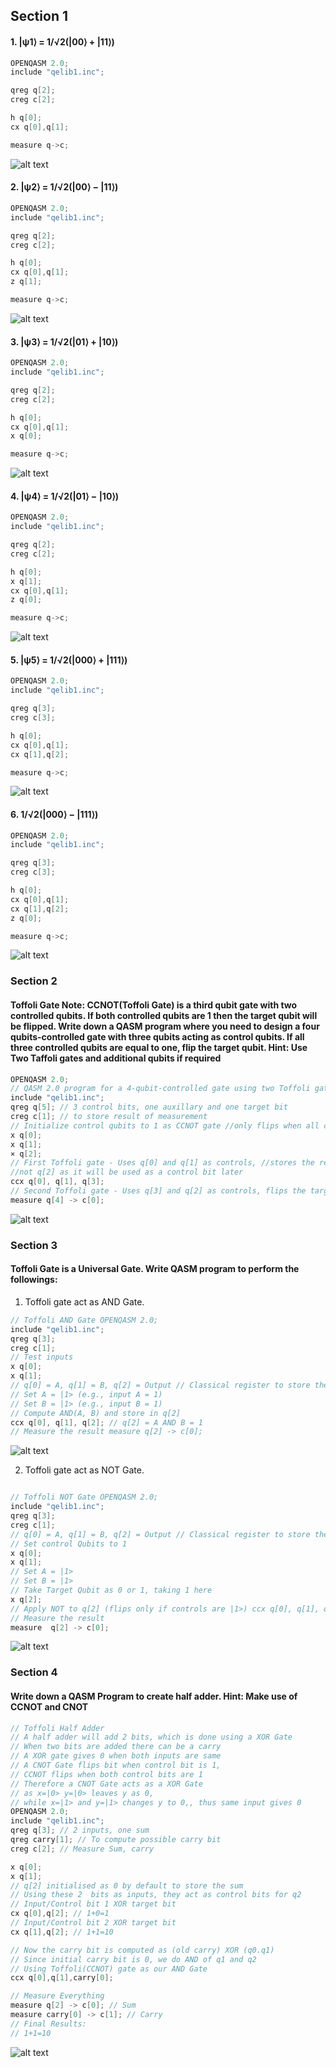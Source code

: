## Section 1

#### 1. |ψ1⟩ = 1/√2(|00⟩ + |11⟩)
```c
OPENQASM 2.0;
include "qelib1.inc";

qreg q[2];
creg c[2];

h q[0];
cx q[0],q[1];

measure q->c;
```

![alt text](image.png)

#### 2. |ψ2⟩ = 1/√2(|00⟩ − |11⟩)
```c
OPENQASM 2.0;
include "qelib1.inc";

qreg q[2];
creg c[2];

h q[0];
cx q[0],q[1];
z q[1];

measure q->c;
```

![alt text](image-1.png)

#### 3. |ψ3⟩ = 1/√2(|01⟩ + |10⟩)
```c
OPENQASM 2.0;
include "qelib1.inc";

qreg q[2];
creg c[2];

h q[0];
cx q[0],q[1];
x q[0];

measure q->c;
```

![alt text](image-2.png)

#### 4. |ψ4⟩ = 1/√2(|01⟩ − |10⟩)
```c
OPENQASM 2.0;
include "qelib1.inc";

qreg q[2];
creg c[2];

h q[0];
x q[1];
cx q[0],q[1];
z q[0];

measure q->c;
```

![alt text](image-5.png)

#### 5. |ψ5⟩ = 1/√2(|000⟩ + |111⟩)
```c
OPENQASM 2.0;
include "qelib1.inc";

qreg q[3];
creg c[3];

h q[0];
cx q[0],q[1];
cx q[1],q[2];

measure q->c;
```

![alt text](image-6.png)

#### 6. 1/√2(|000⟩ − |111⟩)
```c
OPENQASM 2.0;
include "qelib1.inc";

qreg q[3];
creg c[3];

h q[0];
cx q[0],q[1];
cx q[1],q[2];
z q[0];

measure q->c;
```
![alt text](image-7.png)
### Section 2

#### Toffoli Gate Note: CCNOT(Toffoli Gate) is a third qubit gate with two controlled qubits. If both controlled qubits are 1 then the target qubit will be flipped. Write down a QASM program where you need to design a four qubits-controlled gate with three qubits acting as control qubits. If all three controlled qubits are equal to one, flip the target qubit. Hint: Use Two Taffoli gates and additional qubits if required

```c
OPENQASM 2.0;
// QASM 2.0 program for a 4-qubit-controlled gate using two Toffoli gates;
include "qelib1.inc";
qreg q[5]; // 3 control bits, one auxillary and one target bit
creg c[1]; // to store result of measurement
// Initialize control qubits to 1 as CCNOT gate //only flips when all control bits are 1
x q[0];
x q[1];
× q[2];
// First Toffoli gate - Uses q[0] and q[1] as controls, //stores the result in auxiliary q[3],
//not q[2] as it will be used as a control bit later
ccx q[0], q[1], q[3];
// Second Toffoli gate - Uses q[3] and q[2] as controls, flips the target q[4] ccx q[3], q[2], q[4];
measure q[4] -> c[0];
```

![alt text](image-8.png)

### Section 3
#### Toffoli Gate is a Universal Gate. Write QASM program to perform the followings:
  
1. Toffoli gate act as AND Gate.

```c
// Toffoli AND Gate OPENQASM 2.0;
include "qelib1.inc";
qreg q[3];
creg c[1];
// Test inputs
x q[0];
x q[1];
// q[0] = A, q[1] = B, q[2] = Output // Classical register to store the result
// Set A = |1> (e.g., input A = 1)
// Set B = |1> (e.g., input B = 1)
// Compute AND(A, B) and store in q[2]
ccx q[0], q[1], q[2]; // q[2] = A AND B = 1
// Measure the result measure q[2] -> c[0];
```
![alt text](image-9.png)

2. Toffoli gate act as NOT Gate. 
```c

// Toffoli NOT Gate OPENQASM 2.0;
include "qelib1.inc";
qreg q[3];
creg c[1];
// q[0] = A, q[1] = B, q[2] = Output // Classical register to store the result
// Set control Qubits to 1
x q[0];
x q[1];
// Set A = |1>
// Set B = |1>
// Take Target Qubit as 0 or 1, taking 1 here 
x q[2];
// Apply NOT to q[2] (flips only if controls are |1>) ccx q[0], q[1], q[2]; // q[2] = NOT (1) = 0
// Measure the result 
measure  q[2] -> c[0];
```
![alt text](image-10.png)

### Section 4
#### Write down a QASM Program to create half adder. Hint: Make use of CCNOT and CNOT

```c
// Toffoli Half Adder
// A half adder will add 2 bits, which is done using a XOR Gate
// When two bits are added there can be a carry
// A XOR gate gives 0 when both inputs are same
// A CNOT Gate flips bit when control bit is 1, 
// CCNOT flips when both control bits are 1
// Therefore a CNOT Gate acts as a XOR Gate 
// as x=|0> y=|0> leaves y as 0, 
// while x=|1> and y=|1> changes y to 0,, thus same input gives 0
OPENQASM 2.0;
include "qelib1.inc";
qreg q[3]; // 2 inputs, one sum
qreg carry[1]; // To compute possible carry bit
creg c[2]; // Measure Sum, carry

x q[0];
x q[1];
// q[2] initialised as 0 by default to store the sum
// Using these 2  bits as inputs, they act as control bits for q2
// Input/Control bit 1 XOR target bit
cx q[0],q[2]; // 1+0=1
// Input/Control bit 2 XOR target bit
cx q[1],q[2]; // 1+1=10

// Now the carry bit is computed as (old carry) XOR (q0.q1)
// Since initial carry bit is 0, we do AND of q1 and q2
// Using Toffoli(CCNOT) gate as our AND Gate
ccx q[0],q[1],carry[0];

// Measure Everything
measure q[2] -> c[0]; // Sum
measure carry[0] -> c[1]; // Carry
// Final Results:
// 1+1=10
```
![alt text](image-11.png)